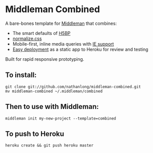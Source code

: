 # Middleman Combined

A bare-bones template for [Middleman](http://middlemanapp.com/) that combines:

- The smart defaults of [H5BP](https://github.com/h5bp/html5-boilerplate)
- [normalize.css](https://github.com/necolas/normalize.css)
- Mobile-first, inline media queries with [IE support](http://jakearchibald.github.io/sass-ie/)
- [Easy deployment](https://github.com/indirect/middleman-heroku-static-app) as a static app to Heroku for review and testing

Built for rapid responsive prototyping.

## To install:

    git clone git://github.com/nathanlong/middleman-combined.git
    mv middleman-combined ~/.middleman/combined

## Then to use with Middleman:

    middleman init my-new-project --template=combined

## To push to Heroku

    heroku create && git push heroku master
